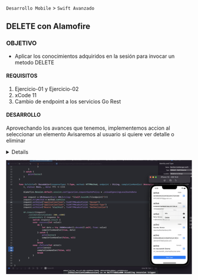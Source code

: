 
`Desarrollo Mobile` > `Swift Avanzado` 

	
## DELETE con Alamofire 

### OBJETIVO 

- Aplicar los conocimientos adquiridos en la sesión para invocar un metodo DELETE

#### REQUISITOS 

1. Ejercicio-01 y Ejercicio-02
2. xCode 11
3. Cambio de endpoint a los servicios Go Rest

#### DESARROLLO

Aprovechando los avances que tenemos, implementemos accion al seleccionar un elemento
Avisaremos al usuario si quiere ver detalle o eliminar

<details>
	Solucion
	
	Mostraremos un menú para dar la opcion de ver el detalle o eliminar
	Al seleccionar eliminar invocar el metodo DELETE con la estructura `/public/v1/users/{ID}`
	Agregaremos tambien la autorizacion al metodo sin payload ya que se requiere para el delete
	
</details> 


![](S6-R1.png) 
